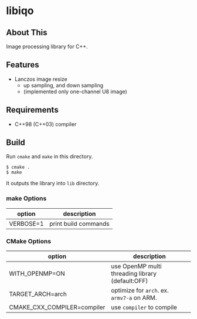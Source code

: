 # libiqo

## About This

Image processing library for C++.

## Features

* Lanczos image resize
  * up sampling, and down sampling
  * (implemented only one-channel U8 image)

## Requirements

* C++98 (C++03) compiler

## Build

Run `cmake` and `make` in this directory.

```
$ cmake .
$ make
```

It outputs the library into `lib` directory.

### make Options

| option                         | description                 |
|--------------------------------|-----------------------------|
| VERBOSE=1                      | print build commands        |

### CMake Options

| option                         | description                                      |
|--------------------------------|--------------------------------------------------|
| WITH_OPENMP=ON                 | use OpenMP multi threading library (default:OFF) |
| TARGET_ARCH=arch               | optimize for `arch`. ex. `armv7-a` on ARM.       |
| CMAKE_CXX_COMPILER=compiler    | use `compiler` to compile                        |

